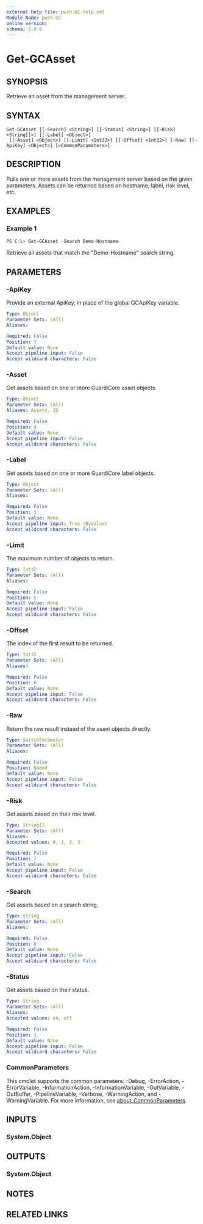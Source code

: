 ```yaml
---
external help file: pwsh-GC-help.xml
Module Name: pwsh-GC
online version:
schema: 2.0.0
---
```


# Get-GCAsset

## SYNOPSIS
Retrieve an asset from the management server.

## SYNTAX

```
Get-GCAsset [[-Search] <String>] [[-Status] <String>] [[-Risk] <String[]>] [[-Label] <Object>]
 [[-Asset] <Object>] [[-Limit] <Int32>] [[-Offset] <Int32>] [-Raw] [[-ApiKey] <Object>] [<CommonParameters>]
```

## DESCRIPTION
Pulls one or more assets from the management server based on the given parameters. Assets can be returned based on hostname, label, risk level, etc.

## EXAMPLES

### Example 1
```powershell
PS C:\> Get-GCAsset -Search Demo-Hostname
```

Retrieve all assets that match the "Demo-Hostname" search string.

## PARAMETERS

### -ApiKey
Provide an external ApiKey, in place of the global GCApiKey variable.

```yaml
Type: Object
Parameter Sets: (All)
Aliases:

Required: False
Position: 7
Default value: None
Accept pipeline input: False
Accept wildcard characters: False
```

### -Asset
Get assets based on one or more GuardiCore asset objects.

```yaml
Type: Object
Parameter Sets: (All)
Aliases: Assets, ID

Required: False
Position: 4
Default value: None
Accept pipeline input: False
Accept wildcard characters: False
```

### -Label
Get assets based on one or more GuardiCore label objects.

```yaml
Type: Object
Parameter Sets: (All)
Aliases:

Required: False
Position: 3
Default value: None
Accept pipeline input: True (ByValue)
Accept wildcard characters: False
```

### -Limit
The maximum number of objects to return.

```yaml
Type: Int32
Parameter Sets: (All)
Aliases:

Required: False
Position: 5
Default value: None
Accept pipeline input: False
Accept wildcard characters: False
```

### -Offset
The index of the first result to be returned.

```yaml
Type: Int32
Parameter Sets: (All)
Aliases:

Required: False
Position: 6
Default value: None
Accept pipeline input: False
Accept wildcard characters: False
```

### -Raw
Return the raw result instead of the asset objects directly.

```yaml
Type: SwitchParameter
Parameter Sets: (All)
Aliases:

Required: False
Position: Named
Default value: None
Accept pipeline input: False
Accept wildcard characters: False
```

### -Risk
Get assets based on their risk level.

```yaml
Type: String[]
Parameter Sets: (All)
Aliases:
Accepted values: 0, 1, 2, 3

Required: False
Position: 2
Default value: None
Accept pipeline input: False
Accept wildcard characters: False
```

### -Search
Get assets based on a search string.

```yaml
Type: String
Parameter Sets: (All)
Aliases:

Required: False
Position: 0
Default value: None
Accept pipeline input: False
Accept wildcard characters: False
```

### -Status
Get assets based on their status.

```yaml
Type: String
Parameter Sets: (All)
Aliases:
Accepted values: on, off

Required: False
Position: 1
Default value: None
Accept pipeline input: False
Accept wildcard characters: False
```

### CommonParameters
This cmdlet supports the common parameters: -Debug, -ErrorAction, -ErrorVariable, -InformationAction, -InformationVariable, -OutVariable, -OutBuffer, -PipelineVariable, -Verbose, -WarningAction, and -WarningVariable. For more information, see [about_CommonParameters](http://go.microsoft.com/fwlink/?LinkID=113216).

## INPUTS

### System.Object

## OUTPUTS

### System.Object
## NOTES

## RELATED LINKS
